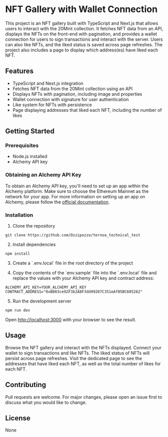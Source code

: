 # NFT Gallery with Wallet Connection

This project is an NFT gallery built with TypeScript and Next.js that allows users to interact with the 20Mint collection. It fetches NFT data from an API, displays the NFTs on the front-end with pagination, and provides a wallet connection for users to sign transactions and interact with the server. Users can also like NFTs, and the liked status is saved across page refreshes. The project also includes a page to display which address(es) have liked each NFT.

## Features

- TypeScript and Next.js integration
- Fetches NFT data from the 20Mint collection using an API
- Displays NFTs with pagination, including image and properties
- Wallet connection with signature for user authentication
- Like system for NFTs with persistence
- Page displaying addresses that liked each NFT, including the number of likes

## Getting Started

### Prerequisites

- Node.js installed
- Alchemy API key

### Obtaining an Alchemy API Key

To obtain an Alchemy API key, you'll need to set up an app within the Alchemy platform. Make sure to choose the Ethereum Mainnet as the network for your app. For more information on setting up an app on Alchemy, please follow the [official documentation](https://docs.alchemy.com/alchemy/introduction/getting-started).

### Installation

1. Clone the repository

```
git clone https://github.com/Ozzipozzo/ternoa_technical_test
```

2. Install dependencies

```
npm install
```

3. Create a \`.env.local\` file in the root directory of the project

4. Copy the contents of the \`env.sample\` file into the \`.env.local\` file and replace the values with your Alchemy API key and contract address:

```
ALCHEMY_API_KEY=YOUR_ALCHEMY_API_KEY
CONTRACT_ADDRESS="0xB003ce92F3b2A8F3dd99207C351eAf05BC605262"
```

5. Run the development server

```
npm run dev
```

Open [http://localhost:3000](http://localhost:3000) with your browser to see the result.

## Usage

Browse the NFT gallery and interact with the NFTs displayed. Connect your wallet to sign transactions and like NFTs. The liked status of NFTs will persist across page refreshes. Visit the dedicated page to see the addresses that have liked each NFT, as well as the total number of likes for each NFT.

## Contributing

Pull requests are welcome. For major changes, please open an issue first to discuss what you would like to change.

## License

None
